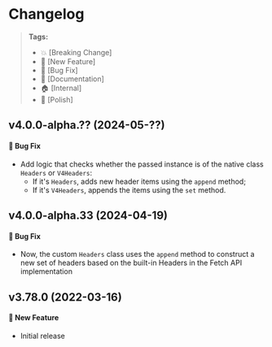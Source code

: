 Changelog
=========

> **Tags:**
> - :boom:       [Breaking Change]
> - :rocket:     [New Feature]
> - :bug:        [Bug Fix]
> - :memo:       [Documentation]
> - :house:      [Internal]
> - :nail_care:  [Polish]

## v4.0.0-alpha.?? (2024-05-??)

#### :bug: Bug Fix

* Add logic that checks whether the passed instance is of the native class `Headers` or `V4Headers`:
	- If it's `Headers`, adds new header items using the `append` method;
	- If it's `V4Headers`, appends the items using the `set` method.

## v4.0.0-alpha.33 (2024-04-19)

#### :bug: Bug Fix

* Now, the custom `Headers` class uses the `append` method
  to construct a new set of headers based on the built-in Headers in the Fetch API implementation

## v3.78.0 (2022-03-16)

#### :rocket: New Feature

* Initial release
